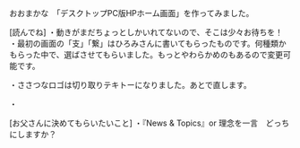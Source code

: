 おおまかな　「デスクトップPC版HPホーム画面」を作ってみました。

[読んでね]
・動きがまだちょっとしかいれてないので、そこは少々お待ちを！
・最初の画面の「支」「繋」はひろみさんに書いてもらったものです。何種類かもらった中で、選ばさせてもらいました。もっとやわらかめのもあるので変更可能です。

・ささつなロゴは切り取りテキトーになりました。あとで直します。

・

[お父さんに決めてもらいたいこと]
・『News & Topics』or 理念を一言　どっちにしますか？